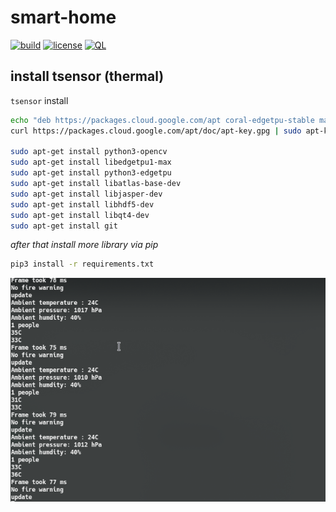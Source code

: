 # smart-home
[![build](https://img.shields.io/github/workflow/status/slowy07/smart-home/flake8?style=for-the-badge)](https://github.com/slowy07/smart-home/actions/workflows/python-app.yml)
[![license](https://img.shields.io/github/license/slowy07/smart-home?style=for-the-badge)](LICENSES)
[![QL](https://img.shields.io/github/workflow/status/slowy07/smart-home/CodeQL?label=QL&style=for-the-badge)](https://github.com/slowy07/smart-home/actions/workflows/codeql-analysis.yml)

## install tsensor (thermal)
```tsensor``` install
```bash
echo "deb https://packages.cloud.google.com/apt coral-edgetpu-stable main" | sudo tee /etc/apt/sources.list.d/coral-edgetpu.list
curl https://packages.cloud.google.com/apt/doc/apt-key.gpg | sudo apt-key add -

sudo apt-get install python3-opencv
sudo apt-get install libedgetpu1-max
sudo apt-get install python3-edgetpu
sudo apt-get install libatlas-base-dev
sudo apt-get install libjasper-dev
sudo apt-get install libhdf5-dev
sudo apt-get install libqt4-dev
sudo apt-get install git
```
*after that install more library via pip*
```bash
pip3 install -r requirements.txt
```

![result](resultTerminal.png)